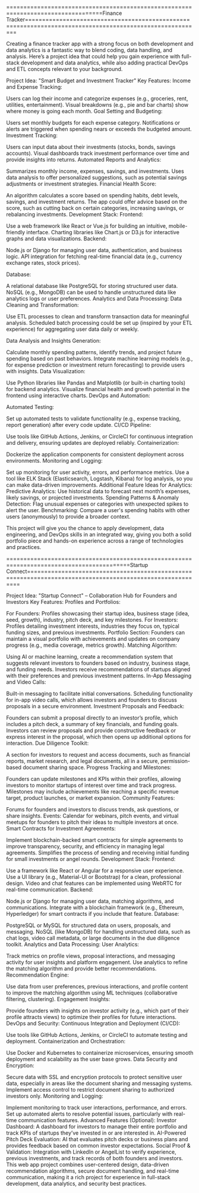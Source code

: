 ==================================================================================Finance Tracker=========================================================================================================

Creating a finance tracker app with a strong focus on both development and data analytics is a fantastic way to blend coding, data handling, and analysis. Here’s a project idea that could help you gain experience with full-stack development and data analytics, while also adding practical DevOps and ETL concepts relevant to your background.

Project Idea: "Smart Budget and Investment Tracker"
Key Features:
Income and Expense Tracking:

Users can log their income and categorize expenses (e.g., groceries, rent, utilities, entertainment).
Visual breakdowns (e.g., pie and bar charts) show where money is going each month.
Goal Setting and Budgeting:

Users set monthly budgets for each expense category.
Notifications or alerts are triggered when spending nears or exceeds the budgeted amount.
Investment Tracking:

Users can input data about their investments (stocks, bonds, savings accounts).
Visual dashboards track investment performance over time and provide insights into returns.
Automated Reports and Analytics:

Summarizes monthly income, expenses, savings, and investments.
Uses data analysis to offer personalized suggestions, such as potential savings adjustments or investment strategies.
Financial Health Score:

An algorithm calculates a score based on spending habits, debt levels, savings, and investment returns.
The app could offer advice based on the score, such as cutting back on certain categories, increasing savings, or rebalancing investments.
Development Stack:
Frontend:

Use a web framework like React or Vue.js for building an intuitive, mobile-friendly interface.
Charting libraries like Chart.js or D3.js for interactive graphs and data visualizations.
Backend:

Node.js or Django for managing user data, authentication, and business logic.
API integration for fetching real-time financial data (e.g., currency exchange rates, stock prices).

Database:

A relational database like PostgreSQL for storing structured user data.
NoSQL (e.g., MongoDB) can be used to handle unstructured data like analytics logs or user preferences.
Analytics and Data Processing:
Data Cleaning and Transformation:

Use ETL processes to clean and transform transaction data for meaningful analysis.
Scheduled batch processing could be set up (inspired by your ETL experience) for aggregating user data daily or weekly.

Data Analysis and Insights Generation:

Calculate monthly spending patterns, identify trends, and project future spending based on past behaviors.
Integrate machine learning models (e.g., for expense prediction or investment return forecasting) to provide users with insights.
Data Visualization:

Use Python libraries like Pandas and Matplotlib (or built-in charting tools) for backend analytics.
Visualize financial health and growth potential in the frontend using interactive charts.
DevOps and Automation:

Automated Testing:

Set up automated tests to validate functionality (e.g., expense tracking, report generation) after every code update.
CI/CD Pipeline:

Use tools like GitHub Actions, Jenkins, or CircleCI for continuous integration and delivery, ensuring updates are deployed reliably.
Containerization:

Dockerize the application components for consistent deployment across environments.
Monitoring and Logging:

Set up monitoring for user activity, errors, and performance metrics.
Use a tool like ELK Stack (Elasticsearch, Logstash, Kibana) for log analysis, so you can make data-driven improvements.
Additional Feature Ideas for Analytics:
Predictive Analytics: Use historical data to forecast next month’s expenses, likely savings, or projected investments.
Spending Patterns & Anomaly Detection: Flag unusual expenses or categories with unexpected spikes to alert the user.
Benchmarking: Compare a user's spending habits with other users (anonymously) to provide a broader context.

This project will give you the chance to apply development, data engineering, and DevOps skills in an integrated way, giving you both a solid portfolio piece and hands-on experience across a range of technologies and practices.

==========================================================================================Startup Connect==========================================================================================================

Project Idea: "Startup Connect" – Collaboration Hub for Founders and Investors
Key Features:
Profiles and Portfolios:

For Founders: Profiles showcasing their startup idea, business stage (idea, seed, growth), industry, pitch deck, and key milestones.
For Investors: Profiles detailing investment interests, industries they focus on, typical funding sizes, and previous investments.
Portfolio Section: Founders can maintain a visual portfolio with achievements and updates on company progress (e.g., media coverage, metrics growth).
Matching Algorithm:

Using AI or machine learning, create a recommendation system that suggests relevant investors to founders based on industry, business stage, and funding needs.
Investors receive recommendations of startups aligned with their preferences and previous investment patterns.
In-App Messaging and Video Calls:

Built-in messaging to facilitate initial conversations.
Scheduling functionality for in-app video calls, which allows investors and founders to discuss proposals in a secure environment.
Investment Proposals and Feedback:

Founders can submit a proposal directly to an investor’s profile, which includes a pitch deck, a summary of key financials, and funding goals.
Investors can review proposals and provide constructive feedback or express interest in the proposal, which then opens up additional options for interaction.
Due Diligence Toolkit:

A section for investors to request and access documents, such as financial reports, market research, and legal documents, all in a secure, permission-based document sharing space.
Progress Tracking and Milestones:

Founders can update milestones and KPIs within their profiles, allowing investors to monitor startups of interest over time and track progress.
Milestones may include achievements like reaching a specific revenue target, product launches, or market expansion.
Community Features:

Forums for founders and investors to discuss trends, ask questions, or share insights.
Events: Calendar for webinars, pitch events, and virtual meetups for founders to pitch their ideas to multiple investors at once.
Smart Contracts for Investment Agreements:

Implement blockchain-backed smart contracts for simple agreements to improve transparency, security, and efficiency in managing legal agreements.
Simplifies the process of sending and receiving initial funding for small investments or angel rounds.
Development Stack:
Frontend:

Use a framework like React or Angular for a responsive user experience.
Use a UI library (e.g., Material-UI or Bootstrap) for a clean, professional design.
Video and chat features can be implemented using WebRTC for real-time communication.
Backend:

Node.js or Django for managing user data, matching algorithms, and communications.
Integrate with a blockchain framework (e.g., Ethereum, Hyperledger) for smart contracts if you include that feature.
Database:

PostgreSQL or MySQL for structured data on users, proposals, and messaging.
NoSQL (like MongoDB) for handling unstructured data, such as chat logs, video call metadata, or large documents in the due diligence toolkit.
Analytics and Data Processing:
User Analytics:

Track metrics on profile views, proposal interactions, and messaging activity for user insights and platform engagement.
Use analytics to refine the matching algorithm and provide better recommendations.
Recommendation Engine:

Use data from user preferences, previous interactions, and profile content to improve the matching algorithm using ML techniques (collaborative filtering, clustering).
Engagement Insights:

Provide founders with insights on investor activity (e.g., which part of their profile attracts views) to optimize their profiles for future interactions.
DevOps and Security:
Continuous Integration and Deployment (CI/CD):

Use tools like GitHub Actions, Jenkins, or CircleCI to automate testing and deployment.
Containerization and Orchestration:

Use Docker and Kubernetes to containerize microservices, ensuring smooth deployment and scalability as the user base grows.
Data Security and Encryption:

Secure data with SSL and encryption protocols to protect sensitive user data, especially in areas like the document sharing and messaging systems.
Implement access control to restrict document sharing to authorized investors only.
Monitoring and Logging:

Implement monitoring to track user interactions, performance, and errors.
Set up automated alerts to resolve potential issues, particularly with real-time communication features.
Advanced Features (Optional):
Investor Dashboard: A dashboard for investors to manage their entire portfolio and track KPIs of startups they’ve invested in or are interested in.
AI-Powered Pitch Deck Evaluation: AI that evaluates pitch decks or business plans and provides feedback based on common investor expectations.
Social Proof & Validation: Integration with LinkedIn or AngelList to verify experience, previous investments, and track records of both founders and investors.
This web app project combines user-centered design, data-driven recommendation algorithms, secure document handling, and real-time communication, making it a rich project for experience in full-stack development, data analytics, and security best practices.







